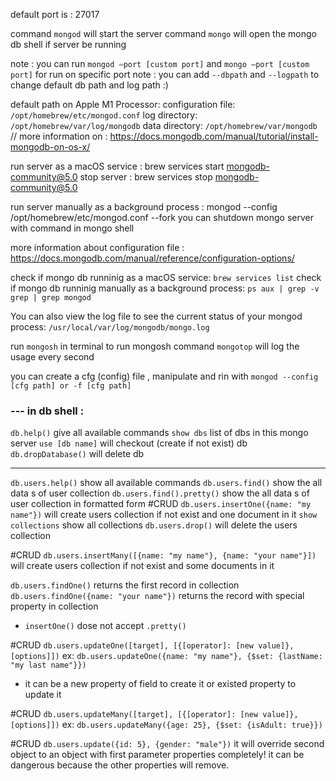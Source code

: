 default port is : 27017

command `mongod` will start the server 
command `mongo` will open the mongo db shell if server be running

note : you can run `mongod —port [custom port]` and `mongo —port [custom port]` for run on specific port
note : you can add `--dbpath` and `--logpath` to change default db path and log path :)


default path on Apple M1 Processor: 
configuration file: `/opt/homebrew/etc/mongod.conf`
log directory: `/opt/homebrew/var/log/mongodb`
data directory: `/opt/homebrew/var/mongodb`
// more information on : https://docs.mongodb.com/manual/tutorial/install-mongodb-on-os-x/

run server as a macOS service : brew services start mongodb-community@5.0
stop server : brew services stop mongodb-community@5.0

run server manually as a background process : mongod --config /opt/homebrew/etc/mongod.conf --fork
you can shutdown mongo server with command in mongo shell

more information about configuration file : https://docs.mongodb.com/manual/reference/configuration-options/

check if mongo db runninig as a macOS service: `brew services list`
check if mongo db runninig manually as a background process: `ps aux | grep -v grep | grep mongod`

You can also view the log file to see the current status of your mongod process: `/usr/local/var/log/mongodb/mongo.log`

run `mongosh` in terminal to run mongosh
command `mongotop` will log the usage every second

you can create a cfg (config) file , manipulate and rin with `mongod --config [cfg path] or -f [cfg path]`

 ### --- in db shell :

 `db.help()` give all available commands
 `show dbs` list of dbs in this mongo server
 `use [db name]` will checkout (create if not exist) db
 `db.dropDatabase()` will delete db

 -----
 `db.users.help()` show all available commands
 `db.users.find()` show the all data s of user collection
 `db.users.find().pretty()` show the all data s of user collection in formatted form
 #CRUD `db.users.insertOne({name: "my name"})` will create users collection if not exist and one document in it
 `show collections` show all collections
 `db.users.drop()` will delete the users collection

 #CRUD `db.users.insertMany([{name: "my name"}, {name: "your name"}])` will create users collection if not exist and some documents in it

 `db.users.findOne()` returns the first record in collection
 `db.users.findOne({name: "your name"})` returns the record with special property in collection
 * `insertOne()` dose not accept `.pretty()`

#CRUD `db.users.updateOne([target], [{[operator]: [new value]}, [options]])`
ex: `db.users.updateOne({name: "my name"}, {$set: {lastName: "my last name"}})`
* it can be a new property of field to create it or existed property to update it

#CRUD `db.users.updateMany([target], [{[operator]: [new value]}, [options]])`
ex: `db.users.updateMany({age: 25}, {$set: {isAdult: true}})`

#CRUD `db.users.update({id: 5}, {gender: "male"})` it will override second object to an object with first parameter properties completely! it can be dangerous because the other properties will remove.
